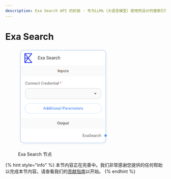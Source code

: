 ```yaml
---
description: Exa Search API 的封装 - 专为LLMs（大语言模型）使用而设计的搜索引擎。
---
```


# Exa Search

<figure><img src="../../../.gitbook/assets/up-007.png" alt="" width="285"><figcaption><p>Exa Search 节点</p></figcaption></figure>

{% hint style="info" %}
本节内容正在完善中。我们非常感谢您提供的任何帮助以完成本节内容。请查看我们的[贡献指南](../../../contributing/)以开始。
{% endhint %}